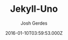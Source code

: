 ---
title: Jekyll-Uno
github: https://github.com/joshgerdes/jekyll-uno
demo: https://joshgerdes.com/jekyll-uno/
author: Josh Gerdes
ssg:
  - Jekyll
cms:
  - Markdown
date: 2016-01-10T03:59:53.000Z
description: Jekyll-Uno - a minimal, responsive theme for Jekyll based on Uno for Ghost
draft: true
publish_date: '2016-01-10T03:59:53Z'
update_date: '2020-11-23T18:57:36Z'
github_star: 591
github_fork: 578
---